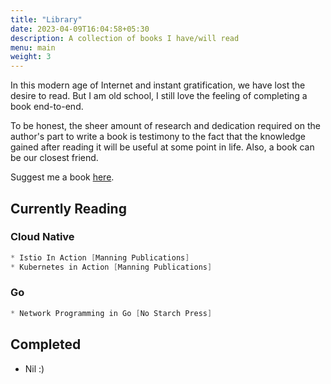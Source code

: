 ```yaml
---
title: "Library"
date: 2023-04-09T16:04:58+05:30
description: A collection of books I have/will read 
menu: main
weight: 3
---
```


In this modern age of Internet and instant gratification, we have lost the desire to read. 
But I am old school, I still love the feeling of completing a book end-to-end. 

To be honest, the sheer amount of research and dedication 
required on the author's part to write a book is testimony to the fact that the knowledge gained after reading it will be useful 
at some point in life. Also, a book can be our closest friend.

Suggest me a book [here](mailto:jsabujofficial@gmail.com). 

## Currently Reading

### Cloud Native
```cpp
* Istio In Action [Manning Publications]
* Kubernetes in Action [Manning Publications]
```

### Go
```cpp
* Network Programming in Go [No Starch Press]
```

## Completed
- Nil :)